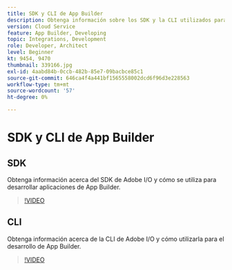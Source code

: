 ```yaml
---
title: SDK y CLI de App Builder
description: Obtenga información sobre los SDK y la CLI utilizados para desarrollar aplicaciones de App Builder.
version: Cloud Service
feature: App Builder, Developing
topic: Integrations, Development
role: Developer, Architect
level: Beginner
kt: 9454, 9470
thumbnail: 339166.jpg
exl-id: 4aabd84b-0ccb-482b-85e7-09bacbce85c1
source-git-commit: 646ca4f4a441bf1565558002dcd6f96d3e228563
workflow-type: tm+mt
source-wordcount: '57'
ht-degree: 0%

---
```


# SDK y CLI de App Builder

## SDK

Obtenga información acerca del SDK de Adobe I/O y cómo se utiliza para desarrollar aplicaciones de App Builder.

>[!VIDEO](https://video.tv.adobe.com/v/339166/?quality=12&learn=on)

## CLI

Obtenga información acerca de la CLI de Adobe I/O y cómo utilizarla para el desarrollo de App Builder.

>[!VIDEO](https://video.tv.adobe.com/v/339167/?quality=12&learn=on)
